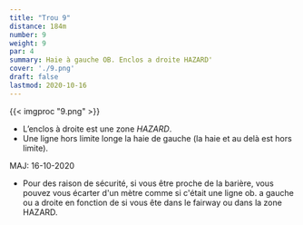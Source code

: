 ```yaml
---
title: "Trou 9"
distance: 184m
number: 9
weight: 9
par: 4
summary: Haie à gauche OB. Enclos a droite HAZARD'
cover: './9.png'
draft: false
lastmod: 2020-10-16
---
```



{{< imgproc "9.png" >}}

- L’enclos à droite est une zone _HAZARD_.
- Une ligne hors limite longe la haie de gauche (la haie et au delà est hors limite).

MAJ: 16-10-2020

 - Pour des raison de sécurité, si vous être proche de la barière, vous pouvez vous écarter d'un mètre comme si c'était une ligne ob. a gauche ou a droite en fonction de si vous ête dans le fairway ou dans la zone HAZARD.